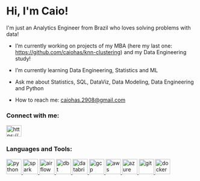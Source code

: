 # Hi, I'm Caio!

I'm just an Analytics Engineer from Brazil who loves solving problems with data!  

- I’m currently working on projects of my MBA (here my last one: https://github.com/caiohas/knn-clustering) and my Data Engineering study!

- I’m currently learning Data Engineering, Statistics and ML

- Ask me about Statistics, SQL, DataViz, Data Modeling, Data Engineering and Python

- How to reach me: [caiohas.2908@gmail.com](mailto:caiohas.2908@gmail.com)

<h3 align="left">Connect with me:</h3>
<p align="left">
<a href="https://www.linkedin.com/in/caiohas/" target="blank"><img align="center" src="https://raw.githubusercontent.com/rahuldkjain/github-profile-readme-generator/master/src/images/icons/Social/linked-in-alt.svg" alt="https://www.linkedin.com/in/caiohas/" height="30" width="40" /></a>
</p>

<h3 align="left">Languages and Tools:</h3>
<p align="left"> 
  <a href="https://www.python.org" target="_blank" rel="noreferrer"> <img src="https://www.vectorlogo.zone/logos/python/python-icon.svg" alt="python" width="40" height="40"/> </a>
  <a href="https://spark.apache.org/" target="_blank" rel="noreferrer"> <img src="https://www.vectorlogo.zone/logos/apache_spark/apache_spark-icon.svg" alt="spark" width="40" height="40"/> </a> 
  <a href="https://airflow.apache.org/" target="_blank" rel="noreferrer"> <img src="https://upload.vectorlogo.zone/logos/apache_airflow/images/9c14446f-4cdc-4b19-9290-c753fc20fb2a.svg" alt="airflow" width="40" height="40"/> </a> 
  <a href="https://www.getdbt.com/" target="_blank" rel="noreferrer"> <img src="https://raw.githubusercontent.com/gilbarbara/logos/main/logos/dbt-icon.svg" alt="dbt" width="40" height="40"/> </a> 
  <a href="https://www.databricks.com/" target="_blank" rel="noreferrer"> <img src="https://www.vectorlogo.zone/logos/databricks/databricks-icon.svg" alt="databricks" width="40" height="40"/> </a>
  <a href="https://cloud.google.com" target="_blank" rel="noreferrer"> <img src="https://www.vectorlogo.zone/logos/google_cloud/google_cloud-icon.svg" alt="gcp" width="40" height="40"/> </a>
  <a href="https://aws.amazon.com/pt/?nc2=h_lg" target="_blank" rel="noreferrer"> <img src="https://www.svgrepo.com/show/448266/aws.svg" alt="aws" width="40" height="40"/> </a> 
  <a href="https://azure.microsoft.com/pt-br" target="_blank" rel="noreferrer"> <img src="https://www.vectorlogo.zone/logos/microsoft_azure/microsoft_azure-icon.svg" alt="azure" width="40" height="40"/> </a> 
  <a href="https://git-scm.com/" target="_blank" rel="noreferrer"> <img src="https://www.vectorlogo.zone/logos/git-scm/git-scm-icon.svg" alt="git" width="40" height="40"/> </a> 
  <a href="https://www.docker.com/" target="_blank" rel="noreferrer"> <img src="https://www.vectorlogo.zone/logos/docker/docker-icon.svg" alt="docker" width="40" height="40"/> </a> 
</p>

<!-- 
<p><img align="left" src="https://github-readme-stats.vercel.app/api/top-langs?username=caiohas&show_icons=true&theme=dark&locale=en&layout=compact" alt="caiohas" /></p>

<p>&nbsp;<img align="center" src="https://github-readme-stats.vercel.app/api?username=caiohas&show_icons=true&theme=dark&locale=en" alt="caiohas" /></p>
-->
